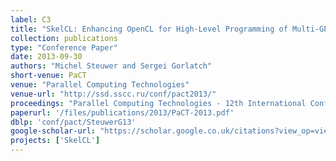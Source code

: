 ```yaml
---
label: C3
title: "SkelCL: Enhancing OpenCL for High-Level Programming of Multi-GPU Systems"
collection: publications
type: "Conference Paper"
date: 2013-09-30
authors: "Michel Steuwer and Sergei Gorlatch"
short-venue: PaCT
venue: "Parallel Computing Technologies"
venue-url: "http://ssd.sscc.ru/conf/pact2013/"
proceedings: "Parallel Computing Technologies - 12th International Conference, PaCT 2013, St. Petersburg, Russia, September 30 - October 4, 2013. Proceedings"
paperurl: '/files/publications/2013/PaCT-2013.pdf'
dblp: 'conf/pact/SteuwerG13'
google-scholar-url: "https://scholar.google.co.uk/citations?view_op=view_citation&hl=en&user=XdXJRZEAAAAJ&citation_for_view=XdXJRZEAAAAJ:zYLM7Y9cAGgC"
projects: ['SkelCL']
---
```

